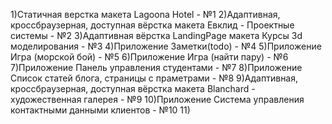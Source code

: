 1)Статичная верстка макета Lagoona Hotel - №1 
2)Адаптивная, кроссбраузерная, доступная вёрстка макета Евклид - Проектные системы - №2
3)Адаптивная вёрстка LandingPage макета Курсы 3d моделирования - №3
4)Приложение Заметки(todo) - №4
5)Приложение Игра (морской бой) - №5
6)Приложение Игра (найти пару) - №6
7)Приложение Панель управления студентами - №7
8)Приложение Список статей блога, страницы с праметрами - №8
9)Адаптивная, кроссбраузерная, доступная вёрстка макета Blanchard - художественная галерея - №9
10)Приложение Система управления контактными данными клиентов - №10
11)
